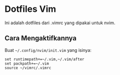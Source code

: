 # Dotfiles Vim

Ini adalah dotfiles dari .vimrc yang dipakai untuk nvim.

## Cara Mengaktifkannya

Buat `~/.config/nvim/init.vim` yang isinya:

```vim
set runtimepath+=~/.vim,~/.vim/after
set packpath+=~/.vim
source ~/vimrc/.vimrc
```
